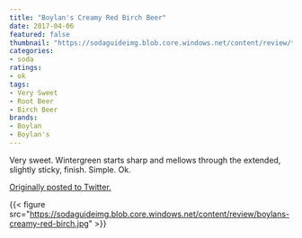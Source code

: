 ```yaml
---
title: "Boylan's Creamy Red Birch Beer"
date: 2017-04-06
featured: false
thumbnail: "https://sodaguideimg.blob.core.windows.net/content/review/thumbs/boylans-creamy-red-birch.jpg"
categories:
- soda
ratings:
- ok
tags:
- Very Sweet
- Root Beer
- Birch Beer
brands:
- Boylan
- Boylan's
---
```


Very sweet. Wintergreen starts sharp and mellows through the extended, slightly sticky, finish. Simple. Ok.

[Originally posted to Twitter.](https://twitter.com/Cavorter/status/850072683962408960)

{{< figure src="https://sodaguideimg.blob.core.windows.net/content/review/boylans-creamy-red-birch.jpg" >}}

